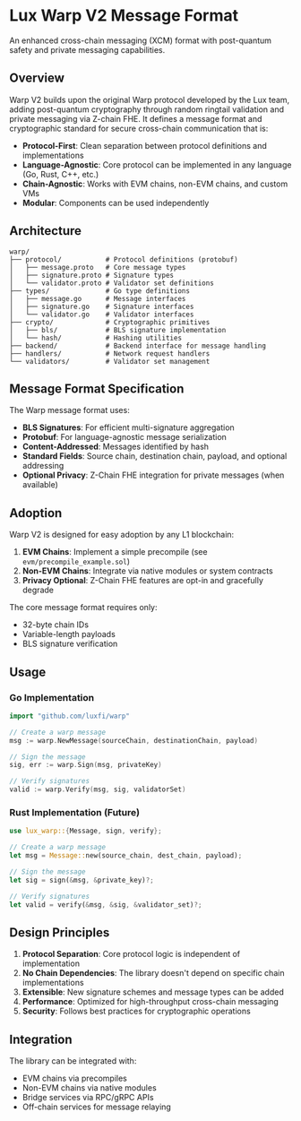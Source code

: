 # Lux Warp V2 Message Format

An enhanced cross-chain messaging (XCM) format with post-quantum safety and private messaging capabilities.

## Overview

Warp V2 builds upon the original Warp protocol developed by the Lux team, adding post-quantum cryptography through random ringtail validation and private messaging via Z-chain FHE. It defines a message format and cryptographic standard for secure cross-chain communication that is:

- **Protocol-First**: Clean separation between protocol definitions and implementations
- **Language-Agnostic**: Core protocol can be implemented in any language (Go, Rust, C++, etc.)
- **Chain-Agnostic**: Works with EVM chains, non-EVM chains, and custom VMs
- **Modular**: Components can be used independently

## Architecture

```
warp/
├── protocol/           # Protocol definitions (protobuf)
│   ├── message.proto   # Core message types
│   ├── signature.proto # Signature types
│   └── validator.proto # Validator set definitions
├── types/              # Go type definitions
│   ├── message.go      # Message interfaces
│   ├── signature.go    # Signature interfaces
│   └── validator.go    # Validator interfaces
├── crypto/             # Cryptographic primitives
│   ├── bls/            # BLS signature implementation
│   └── hash/           # Hashing utilities
├── backend/            # Backend interface for message handling
├── handlers/           # Network request handlers
└── validators/         # Validator set management
```

## Message Format Specification

The Warp message format uses:
- **BLS Signatures**: For efficient multi-signature aggregation
- **Protobuf**: For language-agnostic message serialization
- **Content-Addressed**: Messages identified by hash
- **Standard Fields**: Source chain, destination chain, payload, and optional addressing
- **Optional Privacy**: Z-Chain FHE integration for private messages (when available)

## Adoption

Warp V2 is designed for easy adoption by any L1 blockchain:

1. **EVM Chains**: Implement a simple precompile (see `evm/precompile_example.sol`)
2. **Non-EVM Chains**: Integrate via native modules or system contracts
3. **Privacy Optional**: Z-Chain FHE features are opt-in and gracefully degrade

The core message format requires only:
- 32-byte chain IDs
- Variable-length payloads
- BLS signature verification

## Usage

### Go Implementation

```go
import "github.com/luxfi/warp"

// Create a warp message
msg := warp.NewMessage(sourceChain, destinationChain, payload)

// Sign the message
sig, err := warp.Sign(msg, privateKey)

// Verify signatures
valid := warp.Verify(msg, sig, validatorSet)
```

### Rust Implementation (Future)

```rust
use lux_warp::{Message, sign, verify};

// Create a warp message
let msg = Message::new(source_chain, dest_chain, payload);

// Sign the message
let sig = sign(&msg, &private_key)?;

// Verify signatures
let valid = verify(&msg, &sig, &validator_set)?;
```

## Design Principles

1. **Protocol Separation**: Core protocol logic is independent of implementation
2. **No Chain Dependencies**: The library doesn't depend on specific chain implementations
3. **Extensible**: New signature schemes and message types can be added
4. **Performance**: Optimized for high-throughput cross-chain messaging
5. **Security**: Follows best practices for cryptographic operations

## Integration

The library can be integrated with:
- EVM chains via precompiles
- Non-EVM chains via native modules
- Bridge services via RPC/gRPC APIs
- Off-chain services for message relaying